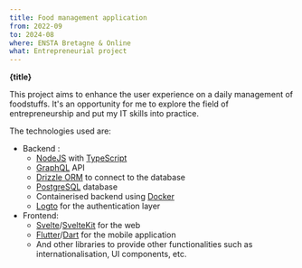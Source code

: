 ```yaml
---
title: Food management application
from: 2022-09
to: 2024-08
where: ENSTA Bretagne & Online
what: Entrepreneurial project
---
```


**{title}**

This project aims to enhance the user experience on a daily management of foodstuffs.
It's an opportunity for me to explore the field of entrepreneurship and put my IT skills into practice.

The technologies used are:

- Backend :
  - [NodeJS](https://nodejs.org/) with [TypeScript](https://www.typescriptlang.org/)
  - [GraphQL](https://graphql.org/) API
  - [Drizzle ORM](https://orm.drizzle.team/) to connect to the database
  - [PostgreSQL](https://www.postgresql.org/) database
  - Containerised backend using [Docker](https://www.docker.com/)
  - [Logto](https://logto.io/) for the authentication layer
- Frontend:
  - [Svelte](https://svelte.dev)/[SvelteKit](https://kit.svelte.dev) for the web
  - [Flutter](https://flutter.dev)/[Dart](https://dart.dev) for the mobile application
  - And other libraries to provide other functionalities such as internationalisation, UI components, etc.
